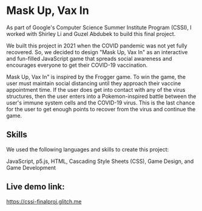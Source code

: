 # Mask Up, Vax In
As part of Google's Computer Science Summer Institute Program (CSSI), I worked with Shirley Li and Guzel Abdubek to build this final project.

We built this project in 2021 when the COVID pandemic was not yet fully recovered. So, we decided to design "Mask Up, Vax In" as an interactive and fun-filled JavaScript game that  spreads social awareness and encourages everyone to get their COVID-19 vaccination. 

Mask Up, Vax In" is inspired by the Frogger game. To win the game, the user must maintain social distancing until they approach their vaccine appointment time. If the user does get into contact with any of the virus structures, then the user enters into a Pokemon-inspired battle between the user's immune system cells and the COVID-19 virus. This is the last chance for the user to get enough points to recover from the virus and continue the game. 

## Skills
We used the following languages and skills to create this project:

JavaScript, p5.js, HTML, Cascading Style Sheets (CSS), Game Design, and Game Development

## Live demo link: 
https://cssi-finalproj.glitch.me
